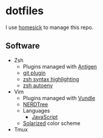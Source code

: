 # dotfiles
I use [homesick](https://github.com/technicalpickles/homesick) to manage this repo.

## Software
* Zsh
	* Plugins managed with [Antigen](https://github.com/zsh-users/antigen)
	* [git plugin](https://github.com/robbyrussell/oh-my-zsh/wiki/Plugin:git)
	* [zsh syntax highlighting](https://github.com/zsh-users/zsh-syntax-highlighting)
	* [zsh autoenv](https://github.com/zpm-zsh/autoenv)
* Vim
	* Plugins managed with [Vundle](https://github.com/VundleVim/Vundle.vim)
	* [NERDTree](https://github.com/scrooloose/nerdtree)
	* Languages
		* [JavaScript](https://github.com/pangloss/vim-javascript)
	* [Solarized](https://github.com/pangloss/vim-javascript) color scheme
* Tmux


